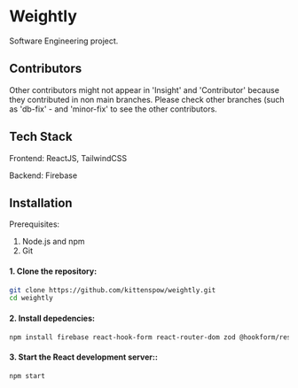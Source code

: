 # Weightly
Software Engineering project.

## Contributors
Other contributors might not appear in 'Insight' and 'Contributor' because they contributed in non main branches. Please check other branches (such as 'db-fix' - and 'minor-fix' to see the other contributors.

## Tech Stack
Frontend: ReactJS, TailwindCSS

Backend: Firebase

## Installation
Prerequisites:
1. Node.js and npm
2. Git

#### 1. Clone the repository:
```bash
git clone https://github.com/kittenspow/weightly.git
cd weightly
```
#### 2. Install depedencies:
```bash
npm install firebase react-hook-form react-router-dom zod @hookform/resolvers recharts lucide-react framer-motion
```
#### 3. Start the React development server::
```bash
npm start
```
